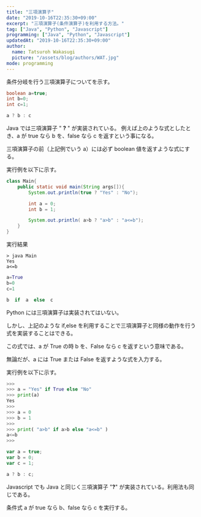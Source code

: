 ```yaml
---
title: "三項演算子"
date: "2019-10-16T22:35:30+09:00"
excerpt: "三項演算子(条件演算子)を利用する方法。"
tag: ["Java", "Python", "Javascript"]
programming: ["Java", "Python", "Javascript"]
updatedAt: "2019-10-16T22:35:30+09:00"
author:
  name: Tatsuroh Wakasugi
  picture: "/assets/blog/authors/WAT.jpg"
mode: programming
---
```


条件分岐を行う三項演算子についてを示す。

<div class="note_content_by_programming_language" id="note_content_Java">

```java
boolean a=true;
int b=0;
int c=1;

a ? b : c
```

Java では三項演算子 " **?** " が実装されている。 例えば上のような式としたとき、a が true なら b を、false なら c を返すという事になる。

三項演算子の前（上記例でいう a）には必ず boolean 値を返すような式にする。

実行例を以下に示す。

```java
class Main{
    public static void main(String args[]){
        System.out.println(true ? "Yes" : "No");

        int a = 0;
        int b = 1;

        System.out.println( a>b ? "a>b" : "a<=b");
    }
}
```

実行結果

```
> java Main
Yes
a<=b
```

</div>
<div class="note_content_by_programming_language" id="note_content_Python">

```python
a=True
b=0
c=1

b  if  a  else  c
```

Python には三項演算子は実装されてはいない。

しかし、上記のような if,else を利用することで三項演算子と同様の動作を行う式を実装することはできる。

この式では、a が True の時 b を、False なら c を返すという意味である。

無論だが、a には True または False を返すような式を入力する。

実行例を以下に示す。

```python
>>>
>>> a = "Yes" if True else "No"
>>> print(a)
Yes
>>>
>>> a = 0
>>> b = 1
>>>
>>> print( "a>b" if a>b else "a<=b" )
a<=b
>>>
```

</div>
<div class="note_content_by_programming_language" id="note_content_Javascript">

```javascript
var a = true;
var b = 0;
var c = 1;

a ? b : c;
```

Javascript でも Java と同じく三項演算子 "**?**" が実装されている。利用法も同じである。

条件式 a が true なら b、false なら c を実行する。

</div>

